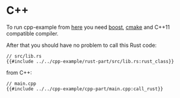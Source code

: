 # C++

To run cpp-example from [here](https://github.com/Dushistov/rust_swig/tree/master/cpp-example) you need [boost](https://www.boost.org/), [cmake](https://cmake.org/) and C++11 compatible compiler.

After that you should have no problem to call this Rust code:

```rust,no_run,noplaypen
// src/lib.rs
{{#include ../../cpp-example/rust-part/src/lib.rs:rust_class}}
```

from C++:

```c++,no_run,noplaypen
// main.cpp
{{#include ../../cpp-example/cpp-part/main.cpp:call_rust}}
```
